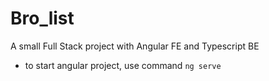 # Bro_list
A small Full Stack project with Angular FE and Typescript BE
 - to start angular project, use command `ng serve`
